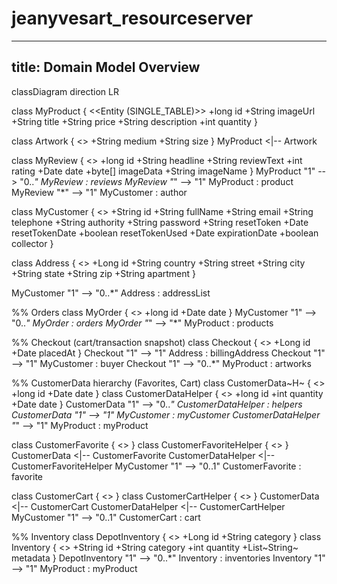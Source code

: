# jeanyvesart_resourceserver
---
title: Domain Model Overview
---
classDiagram
direction LR

class MyProduct {
<<Entity (SINGLE_TABLE)>>
+long id
+String imageUrl
+String title
+String price
+String description
+int quantity
}

class Artwork {
<<Entity>>
+String medium
+String size
}
MyProduct <|-- Artwork

class MyReview {
<<Entity>>
+long id
+String headline
+String reviewText
+int rating
+Date date
+byte[] imageData
+String imageName
}
MyProduct "1" --> "0..*" MyReview : reviews
MyReview  "*" --> "1" MyProduct  : product
MyReview  "*" --> "1" MyCustomer : author

class MyCustomer {
<<Entity>>
+String id
+String fullName
+String email
+String telephone
+String authority
+String password
+String resetToken
+Date   resetTokenDate
+boolean resetTokenUsed
+Date   expirationDate
+boolean collector
}

class Address {
<<Entity>>
+Long id
+String country
+String street
+String city
+String state
+String zip
+String apartment
}

MyCustomer "1" --> "0..*" Address : addressList

%% Orders
class MyOrder {
<<Entity>>
+long id
+Date date
}
MyCustomer "1" --> "0..*" MyOrder : orders
MyOrder   "*" --> "*" MyProduct   : products

%% Checkout (cart/transaction snapshot)
class Checkout {
<<Entity>>
+Long id
+Date placedAt
}
Checkout "1" --> "1" Address    : billingAddress
Checkout "1" --> "1" MyCustomer : buyer
Checkout "1" --> "0..*" MyProduct : artworks

%% CustomerData hierarchy (Favorites, Cart)
class CustomerData~H~ {
<<MappedSuperclass>>
+long id
+Date date
}
class CustomerDataHelper {
<<MappedSuperclass>>
+long id
+int quantity
+Date date
}
CustomerData "1" --> "0..*" CustomerDataHelper : helpers
CustomerData "1" --> "1"   MyCustomer          : myCustomer
CustomerDataHelper "*" --> "1" MyProduct        : myProduct

class CustomerFavorite {
<<Entity>>
}
class CustomerFavoriteHelper {
<<Entity>>
}
CustomerData <|-- CustomerFavorite
CustomerDataHelper <|-- CustomerFavoriteHelper
MyCustomer "1" --> "0..1" CustomerFavorite : favorite

class CustomerCart {
<<Entity>>
}
class CustomerCartHelper {
<<Entity>>
}
CustomerData <|-- CustomerCart
CustomerDataHelper <|-- CustomerCartHelper
MyCustomer "1" --> "0..1" CustomerCart : cart

%% Inventory
class DepotInventory {
<<Entity>>
+Long id
+String category
}
class Inventory {
<<Entity>>
+String id
+String category
+int quantity
+List~String~ metadata
}
DepotInventory "1" --> "0..*" Inventory : inventories
Inventory "1" --> "1" MyProduct : myProduct
